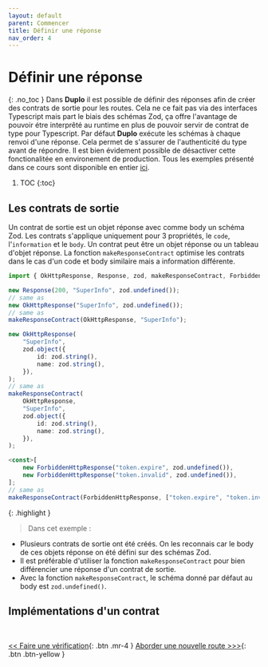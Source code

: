 ```yaml
---
layout: default
parent: Commencer
title: Définir une réponse
nav_order: 4
---
```


# Définir une réponse
{: .no_toc }
Dans **Duplo** il est possible de définir des réponses afin de créer des contrats de sortie pour les routes. Cela ne ce fait pas via des interfaces Typescript mais part le biais des schémas Zod, ça offre l'avantage de pouvoir étre interprêté au runtime en plus de pouvoir servir de contrat de type pour Typescript. Par défaut **Duplo** exécute les schémas à chaque renvoi d'une réponse. Cela permet de s'assurer de l'authenticité du type avant de répondre. Il est bien évidement possible de désactiver cette fonctionalitée en environement de production.
Tous les exemples présenté dans ce cours sont disponible en entier [ici](https://github.com/duplojs/examples/tree/main/get-started/define-response).

1. TOC
{:toc}

## Les contrats de sortie
Un contrat de sortie est un objet réponse avec comme body un schéma Zod. Les contrats s'applique uniquement pour 3 propriétés, le `code`, l'`information` et le `body`. Un contrat peut être un objet réponse ou un tableau d'objet réponse. La fonction `makeResponseContract` optimise les contrats dans le cas d'un code et body similaire mais a information différente.

```ts
import { OkHttpResponse, Response, zod, makeResponseContract, ForbiddenHttpResponse } from "@duplojs/core";

new Response(200, "SuperInfo", zod.undefined());
// same as
new OkHttpResponse("SuperInfo", zod.undefined());
// same as
makeResponseContract(OkHttpResponse, "SuperInfo");

new OkHttpResponse(
    "SuperInfo",
    zod.object({
        id: zod.string(),
        name: zod.string(),
    }),
);
// same as
makeResponseContract(
    OkHttpResponse,
    "SuperInfo",
    zod.object({
        id: zod.string(),
        name: zod.string(),
    }),
);

<const>[
    new ForbiddenHttpResponse("token.expire", zod.undefined()),
    new ForbiddenHttpResponse("token.invalid", zod.undefined()),
];
// same as
makeResponseContract(ForbiddenHttpResponse, ["token.expire", "token.invalid"]);
```

{: .highlight }
>Dans cet exemple :
><div markdown="block">
- Plusieurs contrats de sortie ont été créés. On les reconnais car le body de ces objets réponse on été défini sur des schémas Zod.
- Il est préférable d'utiliser la fonction `makeResponseContract` pour bien différencier une réponse d'un contrat de sortie.
- Avec la fonction `makeResponseContract`, le schéma donné par défaut au body est `zod.undefined()`.
></div>

## Implémentations d'un contrat

<br>

[\<\< Faire une vérification](../do-check){: .btn .mr-4 }
[Aborder une nouvelle route >\>\>](../how-to-approach-new-road){: .btn .btn-yellow } 